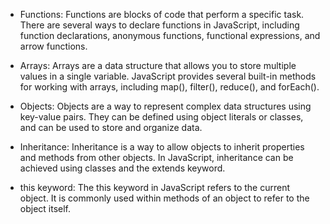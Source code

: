 - Functions:
Functions are blocks of code that perform a specific task. There are several ways to declare functions in JavaScript, including function declarations, anonymous functions, functional expressions, and arrow functions.

- Arrays:
Arrays are a data structure that allows you to store multiple values in a single variable. JavaScript provides several built-in methods for working with arrays, including map(), filter(), reduce(), and forEach().

- Objects:
Objects are a way to represent complex data structures using key-value pairs. They can be defined using object literals or classes, and can be used to store and organize data.

- Inheritance:
Inheritance is a way to allow objects to inherit properties and methods from other objects. In JavaScript, inheritance can be achieved using classes and the extends keyword.

- this keyword:
The this keyword in JavaScript refers to the current object. It is commonly used within methods of an object to refer to the object itself.